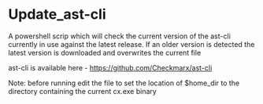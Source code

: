 # Update_ast-cli

A powershell scrip which will check the current version of the ast-cli currently in use against the latest release.
If an older version is detected the latest version is downloaded and overwrites the current file

ast-cli is available here - https://github.com/Checkmarx/ast-cli

Note: before running edit the file to set the location of $home_dir to the directory containing the current cx.exe binary
